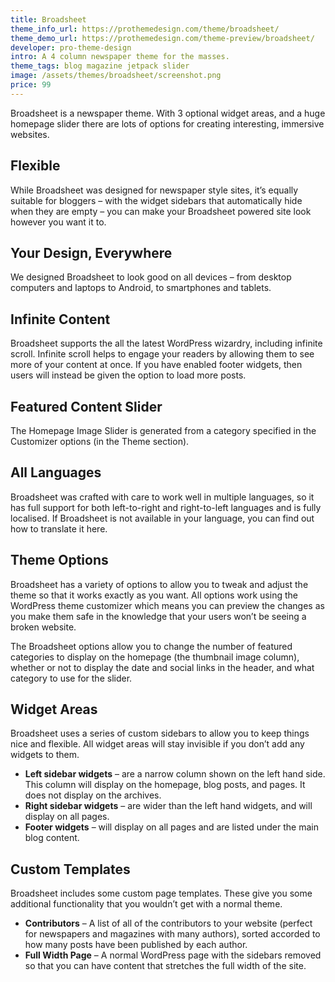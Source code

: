 ```yaml
---
title: Broadsheet
theme_info_url: https://prothemedesign.com/theme/broadsheet/
theme_demo_url: https://prothemedesign.com/theme-preview/broadsheet/
developer: pro-theme-design
intro: A 4 column newspaper theme for the masses.
theme_tags: blog magazine jetpack slider
image: /assets/themes/broadsheet/screenshot.png
price: 99
---
```

Broadsheet is a newspaper theme. With 3 optional widget areas, and a huge homepage slider there are lots of options for creating interesting, immersive websites.

## Flexible

While Broadsheet was designed for newspaper style sites, it’s equally suitable for bloggers – with the widget sidebars that automatically hide when they are empty – you can make your Broadsheet powered site look however you want it to.

## Your Design, Everywhere

We designed Broadsheet to look good on all devices – from desktop computers and laptops to Android, to smartphones and tablets.

## Infinite Content

Broadsheet supports the all the latest WordPress wizardry, including infinite scroll. Infinite scroll helps to engage your readers by allowing them to see more of your content at once. If you have enabled footer widgets, then users will instead be given the option to load more posts.

## Featured Content Slider

The Homepage Image Slider is generated from a category specified in the Customizer options (in the Theme section).

## All Languages

Broadsheet was crafted with care to work well in multiple languages, so it has full support for both left-to-right and right-to-left languages and is fully localised. If Broadsheet is not available in your language, you can find out how to translate it here.

## Theme Options

Broadsheet has a variety of options to allow you to tweak and adjust the theme so that it works exactly as you want. All options work using the WordPress theme customizer which means you can preview the changes as you make them safe in the knowledge that your users won’t be seeing a broken website.

The Broadsheet options allow you to change the number of featured categories to display on the homepage (the thumbnail image column), whether or not to display the date and social links in the header, and what category to use for the slider.

## Widget Areas

Broadsheet uses a series of custom sidebars to allow you to keep things nice and flexible. All widget areas will stay invisible if you don’t add any widgets to them.

* **Left sidebar widgets** – are a narrow column shown on the left hand side. This column will display on the homepage, blog posts, and pages. It does not display on the archives.
* **Right sidebar widgets** – are wider than the left hand widgets, and will display on all pages.
* **Footer widgets** – will display on all pages and are listed under the main blog content.

## Custom Templates

Broadsheet includes some custom page templates. These give you some additional functionality that you wouldn’t get with a normal theme.

* **Contributors** – A list of all of the contributors to your website (perfect for newspapers and magazines with many authors), sorted accorded to how many posts have been published by each author.
* **Full Width Page** – A normal WordPress page with the sidebars removed so that you can have content that stretches the full width of the site.
